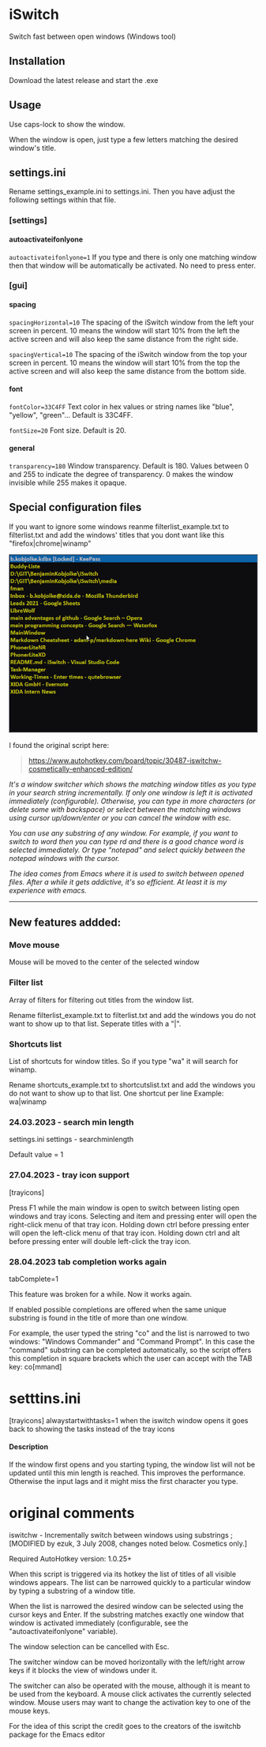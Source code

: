# iSwitch

Switch fast between open windows (Windows tool)

## Installation

Download the latest release and start the .exe

## Usage

Use caps-lock to show the window.

When the window is open, just type a few letters matching the desired window's title.

## settings.ini

Rename settings_example.ini to settings.ini.
Then you have adjust the following settings within that file.

### [settings]

#### autoactivateifonlyone

`autoactivateifonlyone=1`
If you type and there is only one matching window then that window will be automatically be activated. No need to press enter.

### [gui]

#### spacing

`spacingHorizontal=10`
The spacing of the iSwitch window from the left your screen in percent.
10 means the window will start 10% from the left the active screen and will also keep the same distance from the right side.

`spacingVertical=10`
The spacing of the iSwitch window from the top your screen in percent.
10 means the window will start 10% from the top the active screen and will also keep the same distance from the bottom side.

#### font

`fontColor=33C4FF`
Text color in hex values or string names like "blue", "yellow", "green"...
Default is 33C4FF.

`fontSize=20`
Font size.
Default is 20.

#### general

`transparency=180`
Window transparency.
Default is 180.
Values between 0 and 255 to indicate the degree of transparency. 0 makes the window invisible while 255 makes it opaque.

## Special configuration files

If you want to ignore some windows
reanme filterlist_example.txt to filterlist.txt and add the windows' titles that you dont want like this "firefox|chrome|winamp"

![plot](./media/demo.gif)

I found the original script here:

> https://www.autohotkey.com/board/topic/30487-iswitchw-cosmetically-enhanced-edition/

_It's a window switcher which shows the matching window titles as you type in your search string incrementally. If only one window is left it is activated immediately (configurable). Otherwise, you can type in more characters (or delete some with backspace) or select between the matching windows using cursor up/down/enter or you can cancel the window with esc._

_You can use any substring of any window. For example, if you want to switch to word then you can type rd and there is a good chance word is selected immediately. Or type "notepad" and select quickly between the notepad windows with the cursor._

_The idea comes from Emacs where it is used to switch between opened files. After a while it gets addictive, it's so efficient. At least it is my experience with emacs._

<hr>

## New features addded:

### Move mouse

Mouse will be moved to the center of the selected window

### Filter list

Array of filters for filtering out titles from the window list.

Rename filterlist_example.txt to filterlist.txt and add the windows you do not want to show up to that list.
Seperate titles with a "|".

### Shortcuts list

List of shortcuts for window titles.
So if you type "wa" it will search for winamp.

Rename shortcuts_example.txt to shortcutslist.txt and add the windows you do not want to show up to that list.
One shortcut per line
Example: wa|winamp

### 24.03.2023 - search min length

settings.ini
settings - searchminlength

Default value = 1

### 27.04.2023 - tray icon support

[trayicons]

Press F1 while the main window is open to switch between listing open windows and tray icons.
Selecting and item and pressing enter will open the right-click menu of that tray icon.
Holding down ctrl before pressing enter will open the left-click menu of that tray icon.
Holding down ctrl and alt before pressing enter will double left-click the tray icon.

### 28.04.2023 tab completion works again

tabComplete=1

This feature was broken for a while. Now it works again.

If enabled possible completions are offered when the same unique
substring is found in the title of more than one window.

For example, the user typed the string "co" and the list is
narrowed to two windows: "Windows Commander" and "Command Prompt".
In this case the "command" substring can be completed automatically,
so the script offers this completion in square brackets which the
user can accept with the TAB key: co[mmand]

# setttins.ini

[trayicons]
alwaystartwithtasks=1
when the iswitch window opens it goes back to showing the tasks instead of the tray icons

#### Description

If the window first opens and you starting typing, the window list will not be updated until this min length is reached.
This improves the performance. Otherwise the input lags and it might miss the first character you type.

# original comments

iswitchw - Incrementally switch between windows using substrings
;
[MODIFIED by ezuk, 3 July 2008, changes noted below. Cosmetics only.]

Required AutoHotkey version: 1.0.25+

When this script is triggered via its hotkey the list of titles of
all visible windows appears. The list can be narrowed quickly to a
particular window by typing a substring of a window title.

When the list is narrowed the desired window can be selected using
the cursor keys and Enter. If the substring matches exactly one
window that window is activated immediately (configurable, see the
"autoactivateifonlyone" variable).

The window selection can be cancelled with Esc.

The switcher window can be moved horizontally with the left/right
arrow keys if it blocks the view of windows under it.

The switcher can also be operated with the mouse, although it is
meant to be used from the keyboard. A mouse click activates the
currently selected window. Mouse users may want to change the
activation key to one of the mouse keys.

For the idea of this script the credit goes to the creators of the
iswitchb package for the Emacs editor
